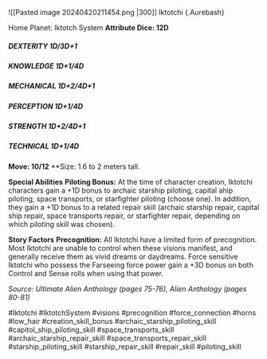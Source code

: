 ![[Pasted image 20240420211454.png |300]]
Iktotchi {.Aurebash}

Home Planet: Iktotch System
**Attribute Dice: 12D**
##### DEXTERITY 1D/3D+1
##### KNOWLEDGE 1D+1/4D
##### MECHANICAL 1D+2/4D+1
##### PERCEPTION 1D+1/4D
##### STRENGTH 1D+2/4D+1
##### TECHNICAL 1D+1/4D
**Move: 10/12**
**Size: 1.6 to 2 meters tall.

**Special Abilities**
**Piloting Bonus:** At the time of character creation, Iktotchi characters gain a +1D bonus to archaic starship piloting, capital ahip piloting, space transports, or starfighter piloting (choose one). In addition, they gain a +1D bonus to a related repair skill (archaic starship repair, capital ship repair, space transports repair, or starfighter repair, depending on which piloting skill was chosen).

**Story Factors**
**Precognition:** All Iktotchi have a limited form of precognition. Most Iktotchi are unable to control when these visions manifest, and generally receive them as vivid dreams or daydreams. Force sensitive Iktotchi who possess the Farseeing force power gain a +3D bonus on both Control and Sense rolls when using that power.

*Source: Ultimate Alien Anthology (pages 75-76), Alien Anthology (pages 80-81)*


#Iktotchi #IktotchSystem #visions #precognition #force_connection #horns #low_hair 
#creation_skill_bonus #archaic_starship_piloting_skill #capitol_ship_piloting_skill #space_transports_skill #archaic_starship_repair_skill #space_transports_repair_skill #starship_piloting_skill #starship_repair_skill   #repair_skill #piloting_skill 